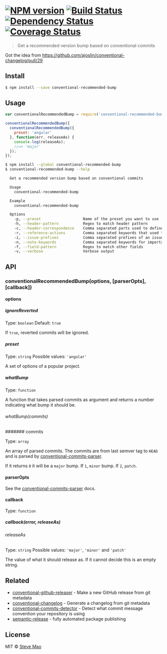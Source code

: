#  [![NPM version][npm-image]][npm-url] [![Build Status][travis-image]][travis-url] [![Dependency Status][daviddm-image]][daviddm-url] [![Coverage Status][coverall-image]][coverall-url]

> Get a recommended version bump based on conventional commits

Got the idea from https://github.com/ajoslin/conventional-changelog/pull/29

## Install

```sh
$ npm install --save conventional-recommended-bump
```


## Usage

```js
var conventionalRecommendedBump = require('conventional-recommended-bump');

conventionalRecommendedBump({
  conventionalRecommendedBump({
    preset: 'angular'
  }, function(err, releaseAs) {
    console.log(releaseAs);
    //=> 'major'
  });
});
```

```sh
$ npm install --global conventional-recommended-bump
$ conventional-recommended-bump --help

  Get a recommended version bump based on conventional commits

  Usage
    conventional-recommended-bump

  Example
    conventional-recommended-bump

  Options
    -p, --preset                   Name of the preset you want to use
    -h, --header-pattern           Regex to match header pattern
    -c, --header-correspondence    Comma separated parts used to define what capturing group of headerPattern captures what
    -r, --reference-actions        Comma separated keywords that used to reference issues
    -i, --issue-prefixes           Comma separated prefixes of an issue
    -n, --note-keywords            Comma separated keywords for important notes
    -f, --field-pattern            Regex to match other fields
    -v, --verbose                  Verbose output
```


## API

### conventionalRecommendedBump(options, [parserOpts], [callback])

#### options

##### ignoreReverted

Type: `boolean` Default: `true`

If `true`, reverted commits will be ignored.

##### preset

Type: `string` Possible values: `'angular'`

A set of options of a popular project.

##### whatBump

Type: `function`

A function that takes parsed commits as argument and returns a number indicating what bump it should be.

###### whatBump(commits)

####### commits

Type: `array`

An array of parsed commits. The commits are from last semver tag to `HEAD` and is parsed by [conventional-commits-parser](https://github.com/stevemao/conventional-commits-parser).

If it returns `0` it will be a `major` bump. If `1`, `minor` bump. If `2`, `patch`.

#### parserOpts

See the [conventional-commits-parser](https://github.com/stevemao/conventional-commits-parser) docs.

#### callback

Type: `function`

##### callback(error, releaseAs)

###### releaseAs

Type: `string` Possible values: `'major'`, `'minor'` and `'patch'`

The value of what it should release as. If it cannot decide this is an empty string.


## Related

- [conventional-github-releaser](https://github.com/stevemao/conventional-github-releaser) - Make a new GitHub release from git metadata
- [conventional-changelog](https://github.com/ajoslin/conventional-changelog) - Generate a changelog from git metadata
- [conventional-commits-detector](https://github.com/stevemao/conventional-commits-detector) - Detect what commit message convention your repository is using
- [semantic-release](https://github.com/semantic-release/semantic-release) - fully automated package publishing


## License

MIT © [Steve Mao](https://github.com/stevemao)


[npm-image]: https://badge.fury.io/js/conventional-recommended-bump.svg
[npm-url]: https://npmjs.org/package/conventional-recommended-bump
[travis-image]: https://travis-ci.org/stevemao/conventional-recommended-bump.svg?branch=master
[travis-url]: https://travis-ci.org/stevemao/conventional-recommended-bump
[daviddm-image]: https://david-dm.org/stevemao/conventional-recommended-bump.svg?theme=shields.io
[daviddm-url]: https://david-dm.org/stevemao/conventional-recommended-bump
[coverall-image]: https://coveralls.io/repos/stevemao/conventional-recommended-bump/badge.svg
[coverall-url]: https://coveralls.io/r/stevemao/conventional-recommended-bump
